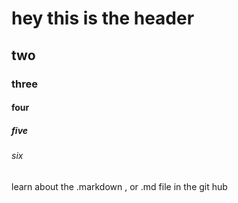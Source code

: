# hey this is the header
## two
### three
#### four
##### five
###### six

learn about the .markdown , or .md file in the git hub








